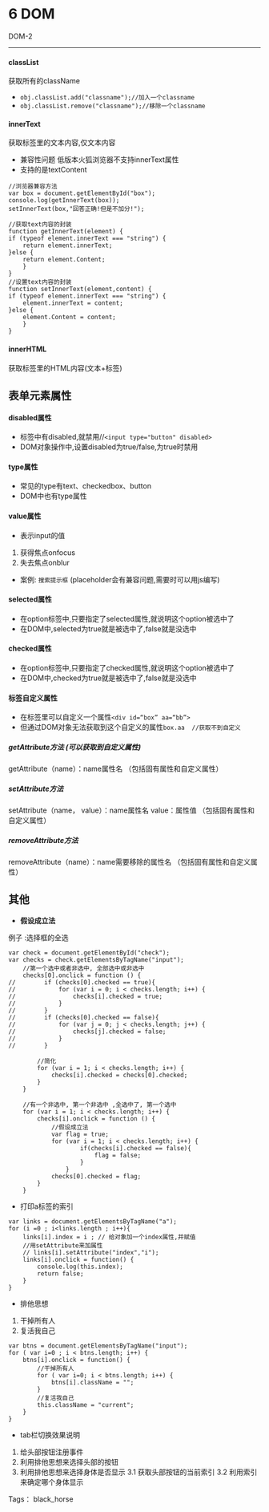 # 6 DOM 

DOM-2

---

#### classList
获取所有的className
- `obj.classList.add("classname");//加入一个classname`
- `obj.classList.remove("classname");//移除一个classname`

#### innerText
获取标签里的文本内容,仅文本内容
- 兼容性问题 低版本火狐浏览器不支持innerText属性
- 支持的是textContent

```
//浏览器兼容方法
var box = document.getElementById("box");
console.log(getInnerText(box));
setInnerText(box,"回答正确!但是不加分!");

//获取text内容的封装
function getInnerText(element) {
if (typeof element.innerText === "string") {
    return element.innerText;
}else {
    return element.Content;
    }
}
//设置text内容的封装
function setInnerText(element,content) {
if (typeof element.innerText === "string") {
    element.innerText = content;
}else {
    element.Content = content;
    }
}

```

#### innerHTML
获取标签里的HTML内容(文本+标签)


## 表单元素属性

#### disabled属性
- 标签中有disabled,就禁用//`<input type="button" disabled>`
- DOM对象操作中,设置disabled为true/false,为true时禁用

#### type属性
- 常见的type有text、checkedbox、button
- DOM中也有type属性

#### value属性
- 表示input的值
1. 获得焦点onfocus
2. 失去焦点onblur
- 案例: `搜索提示框` (placeholder会有兼容问题,需要时可以用js编写)

#### selected属性
- 在option标签中,只要指定了selected属性,就说明这个option被选中了
- 在DOM中,selected为true就是被选中了,false就是没选中


#### checked属性
- 在option标签中,只要指定了checked属性,就说明这个option被选中了
- 在DOM中,checked为true就是被选中了,false就是没选中

#### 标签自定义属性
- 在标签里可以自定义一个属性`<div id=“box” aa=“bb”>`
- 但通过DOM对象无法获取到这个自定义的属性`box.aa  //获取不到自定义`


##### getAttribute方法 (可以获取到自定义属性)
getAttribute（name）：name属性名 （包括固有属性和自定义属性）

##### setAttribute方法
setAttribute（name， value）：name属性名  value：属性值 （包括固有属性和自定义属性）

##### removeAttribute方法
removeAttribute（name）：name需要移除的属性名 （包括固有属性和自定义属性）


## 其他
- **假设成立法**

例子 :选择框的全选
```
var check = document.getElementById("check");
var checks = check.getElementsByTagName("input");
    //第一个选中或者非选中, 全部选中或非选中
    checks[0].onclick = function () {
//        if (checks[0].checked == true){
//            for (var i = 0; i < checks.length; i++) {
//                checks[i].checked = true;
//            }
//        }
//        if (checks[0].checked == false){
//            for (var j = 0; j < checks.length; j++) {
//                checks[j].checked = false;
//            }
//        }

        //简化
        for (var i = 1; i < checks.length; i++) {
            checks[i].checked = checks[0].checked;
        }
    }
    
    //有一个非选中, 第一个非选中 ,全选中了, 第一个选中
    for (var i = 1; i < checks.length; i++) {
        checks[i].onclick = function () {
            //假设成立法
            var flag = true;
            for (var i = 1; i < checks.length; i++) {
                    if(checks[i].checked == false){
                        flag = false;
                    }
                }
            checks[0].checked = flag;
        }
    }
```

- 打印a标签的索引
```
var links = document.getElementsByTagName("a");
for (i =0 ; i<links.length ; i++){
    links[i].index = i ; // 给对象加一个index属性,并赋值
    //用setAttribute来加属性
    // links[i].setAttribute("index","i");
    links[i].onclick = function() {
        console.log(this.index);
        return false;
    }
}
```
- 排他思想
1. 干掉所有人
2. 复活我自己
```
var btns = document.getElementsByTagName("input");
for ( var i=0 ; i < btns.length; i++) {
    btns[i].onclick = function() {
        //干掉所有人
        for ( var i=0; i < btns.length; i++) {
            btns[i].className = "";
        }
        //复活我自己
        this.className = "current";
    }
}
```

- tab栏切换效果说明
1. 给头部按钮注册事件
2. 利用排他思想来选择头部的按钮
3. 利用排他思想来选择身体是否显示
3.1 获取头部按钮的当前索引
3.2 利用索引来确定哪个身体显示


Tags： black_horse
